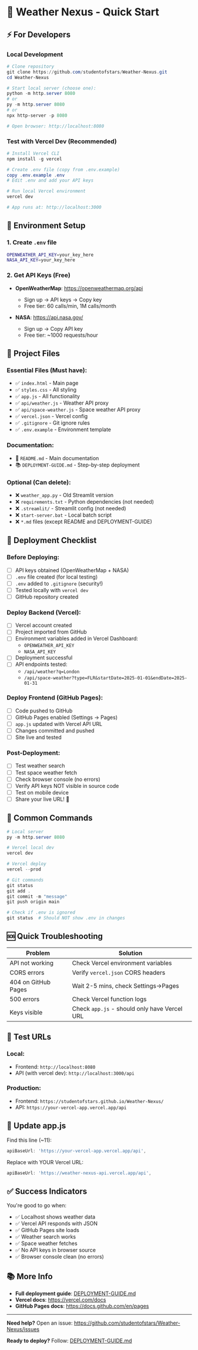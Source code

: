 # 🚀 Weather Nexus - Quick Start

## ⚡ For Developers

### Local Development

```powershell
# Clone repository
git clone https://github.com/studentofstars/Weather-Nexus.git
cd Weather-Nexus

# Start local server (choose one):
python -m http.server 8080
# or
py -m http.server 8080
# or
npx http-server -p 8080

# Open browser: http://localhost:8080
```

### Test with Vercel Dev (Recommended)

```powershell
# Install Vercel CLI
npm install -g vercel

# Create .env file (copy from .env.example)
copy .env.example .env
# Edit .env and add your API keys

# Run local Vercel environment
vercel dev

# App runs at: http://localhost:3000
```

## 🔐 Environment Setup

### 1. Create `.env` file

```bash
OPENWEATHER_API_KEY=your_key_here
NASA_API_KEY=your_key_here
```

### 2. Get API Keys (Free)

- **OpenWeatherMap**: https://openweathermap.org/api
  - Sign up → API keys → Copy key
  - Free tier: 60 calls/min, 1M calls/month
  
- **NASA**: https://api.nasa.gov/
  - Sign up → Copy API key
  - Free tier: ~1000 requests/hour

## 📂 Project Files

### Essential Files (Must have):
- ✅ `index.html` - Main page
- ✅ `styles.css` - All styling
- ✅ `app.js` - All functionality
- ✅ `api/weather.js` - Weather API proxy
- ✅ `api/space-weather.js` - Space weather API proxy
- ✅ `vercel.json` - Vercel config
- ✅ `.gitignore` - Git ignore rules
- ✅ `.env.example` - Environment template

### Documentation:
- 📖 `README.md` - Main documentation
- 📚 `DEPLOYMENT-GUIDE.md` - Step-by-step deployment

### Optional (Can delete):
- ❌ `weather_app.py` - Old Streamlit version
- ❌ `requirements.txt` - Python dependencies (not needed)
- ❌ `.streamlit/` - Streamlit config (not needed)
- ❌ `start-server.bat` - Local batch script
- ❌ `*.md` files (except README and DEPLOYMENT-GUIDE)

## 🚀 Deployment Checklist

### Before Deploying:

- [ ] API keys obtained (OpenWeatherMap + NASA)
- [ ] `.env` file created (for local testing)
- [ ] `.env` added to `.gitignore` (security!)
- [ ] Tested locally with `vercel dev`
- [ ] GitHub repository created

### Deploy Backend (Vercel):

- [ ] Vercel account created
- [ ] Project imported from GitHub
- [ ] Environment variables added in Vercel Dashboard:
  - `OPENWEATHER_API_KEY`
  - `NASA_API_KEY`
- [ ] Deployment successful
- [ ] API endpoints tested:
  - `/api/weather?q=London`
  - `/api/space-weather?type=FLR&startDate=2025-01-01&endDate=2025-01-31`

### Deploy Frontend (GitHub Pages):

- [ ] Code pushed to GitHub
- [ ] GitHub Pages enabled (Settings → Pages)
- [ ] `app.js` updated with Vercel API URL
- [ ] Changes committed and pushed
- [ ] Site live and tested

### Post-Deployment:

- [ ] Test weather search
- [ ] Test space weather fetch
- [ ] Check browser console (no errors)
- [ ] Verify API keys NOT visible in source code
- [ ] Test on mobile device
- [ ] Share your live URL! 🎉

## 🔧 Common Commands

```powershell
# Local server
py -m http.server 8080

# Vercel local dev
vercel dev

# Vercel deploy
vercel --prod

# Git commands
git status
git add .
git commit -m "message"
git push origin main

# Check if .env is ignored
git status  # Should NOT show .env in changes
```

## 🆘 Quick Troubleshooting

| Problem | Solution |
|---------|----------|
| API not working | Check Vercel environment variables |
| CORS errors | Verify `vercel.json` CORS headers |
| 404 on GitHub Pages | Wait 2-5 mins, check Settings→Pages |
| 500 errors | Check Vercel function logs |
| Keys visible | Check `app.js` - should only have Vercel URL |

## 📱 Test URLs

### Local:
- Frontend: `http://localhost:8080`
- API (with vercel dev): `http://localhost:3000/api`

### Production:
- Frontend: `https://studentofstars.github.io/Weather-Nexus/`
- API: `https://your-vercel-app.vercel.app/api`

## 🎯 Update app.js

Find this line (~11):
```javascript
apiBaseUrl: 'https://your-vercel-app.vercel.app/api',
```

Replace with YOUR Vercel URL:
```javascript
apiBaseUrl: 'https://weather-nexus-api.vercel.app/api',
```

## ✅ Success Indicators

You're good to go when:

- ✅ Localhost shows weather data
- ✅ Vercel API responds with JSON
- ✅ GitHub Pages site loads
- ✅ Weather search works
- ✅ Space weather fetches
- ✅ No API keys in browser source
- ✅ Browser console clean (no errors)

## 📚 More Info

- **Full deployment guide**: [DEPLOYMENT-GUIDE.md](./DEPLOYMENT-GUIDE.md)
- **Vercel docs**: https://vercel.com/docs
- **GitHub Pages docs**: https://docs.github.com/en/pages

---

**Need help?** Open an issue: https://github.com/studentofstars/Weather-Nexus/issues

**Ready to deploy?** Follow: [DEPLOYMENT-GUIDE.md](./DEPLOYMENT-GUIDE.md)
